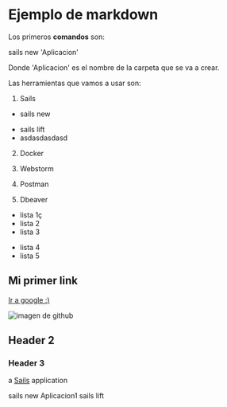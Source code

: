 

# Ejemplo de markdown

Los primeros **comandos** son:

sails new 'Aplicacion'

Donde 'Aplicacion' es el nombre de la carpeta que se va a crear.


Las herramientas que vamos a usar son:

1. Sails
  * sails new
  - sails lift
  - asdasdasdasd
2. Docker
  
3. Webstorm
4. Postman
5. Dbeaver

- lista 1ç
- lista 2
- lista 3
* lista 4
* lista 5 

## Mi primer link 

[Ir a google :)](https://www.google.com)

![imagen de github](https://assets-cdn.github.com/images/modules/open_graph/github-octocat.png)



## Header 2

### Header 3


a [Sails](http://sailsjs.org) application





sails new Aplicacion1
sails lift

